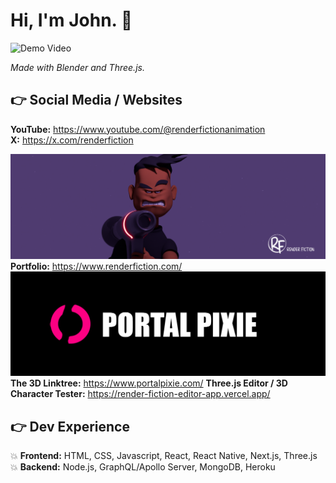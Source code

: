 # Hi, I'm John. 👋

![Demo Video](rf_demo2_gif.gif)

<i>Made with Blender and Three.js.</i>

## :point_right: Social Media / Websites
**YouTube:** https://www.youtube.com/@renderfictionanimation<br>
**X:** https://x.com/renderfiction<br>

![Portfolio Icon](x_banner_004.png) <be>
**Portfolio:** https://www.renderfiction.com/<br>
![3D Linktree Icon](portal_pixie_banner.png) <br>
**The 3D Linktree:** https://www.portalpixie.com/
**Three.js Editor / 3D Character Tester:** https://render-fiction-editor-app.vercel.app/<br>

## :point_right: Dev Experience
:boom: **Frontend:** HTML, CSS, Javascript, React, React Native, Next.js, Three.js<br>
:boom: **Backend:** Node.js, GraphQL/Apollo Server, MongoDB, Heroku<br>
